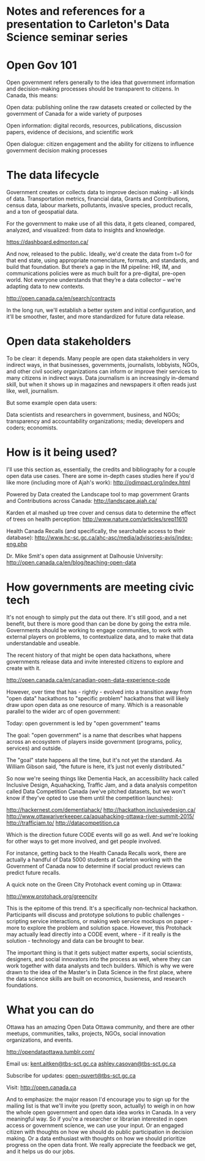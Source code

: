 Notes and references for a presentation to Carleton's Data Science seminar series
===============

Open Gov 101
===============
Open government refers generally to the idea that government information and decision-making processes should be transparent to citizens. In Canada, this means:

Open data: publishing online the raw datasets created or collected by the government of Canada for a wide variety of purposes

Open information: digital records, resources, publications, discussion papers, evidence of decisions, and scientific work

Open dialogue: citizen engagement and the ability for citizens to influence government decision making processes

The data lifecycle
===============
Government creates or collects data to improve decison making - all kinds of data. Transportation metrics, financial data, Grants and Contributions, census data, labour markets, pollutants, invasive species, product recalls, and a ton of geospatial data.

For the government to make use of all this data, it gets cleaned, compared, analyzed, and visualized: from data to insights and knowledge.

https://dashboard.edmonton.ca/

And now, released to the public. Ideally, we'd create the data from t=0 for that end state, using appropriate nomenclature, formats, and standards, and build that foundation. But there’s a gap in the IM pipeline: HR, IM, and communications policies were as much built for a pre-digital, pre-open world. Not everyone understands that they’re a data collector – we're adapting data to new contexts.

http://open.canada.ca/en/search/contracts

In the long run, we'll establish a better system and initial configuration, and it'll be smoother, faster, and more standardized for future data release.

Open data stakeholders
===============

To be clear: it depends. Many people are open data stakeholders in very indirect ways, in that businesses, governments, journalists, lobbyists, NGOs, and other civil society organizations can inform or improve their services to many citizens in indirect ways. Data journalism is an increasingly in-demand skill, but when it shows up in magazines and newspapers it often reads just like, well, journalism.

But some example open data users:

Data scientists and researchers in government, business, and NGOs; transparency and accountability organizations; media; developers and coders; economists.

How is it being used?
===============

I'll use this section as, essentially, the credits and bibliography for a couple open data use cases. There are some in-depth cases studies here if you'd like more (including more of Ajah's work): http://odimpact.org/index.html 

Powered by Data created the Landscape tool to map government Grants and Contributions across Canada:
http://landscape.ajah.ca/

Karden et al mashed up tree cover and census data to determine the effect of trees on health perception:
http://www.nature.com/articles/srep11610

Health Canada Recalls (and specifically, the searchable access to their database):
http://www.hc-sc.gc.ca/ahc-asc/media/advisories-avis/index-eng.php

Dr. Mike Smit's open data assignment at Dalhousie University:
http://open.canada.ca/en/blog/teaching-open-data

How governments are meeting civic tech
===============

It's not enough to simply put the data out there. It's still good, and a net benefit, but there is more good than can be done by going the extra mile. Governments should be working to engage communities, to work with external players on problems, to contextualize data, and to make that data understandable and useable.

The recent history of that might be open data hackathons, where governments release data and invite interested citizens to explore and create with it.

http://open.canada.ca/en/canadian-open-data-experience-code

However, over time that has - rightly - evolved into a transition away from "open data" hackathons to "specific problem" hackathons that will likely draw upon open data as one resource of many. Which is a reasonable parallel to the wider arc of open government:

Today: open government is led by "open government" teams

The goal: "open government" is a name that describes what happens across an ecosystem of players inside government (programs, policy, services) and outside.

The "goal" state happens all the time, but it's not yet the standard. As William Gibson said, “the future is here, it’s just not evenly distributed.”

So now we're seeing things like Dementia Hack, an accessibility hack called Inclusive Design, Aquahacking, Traffic Jam, and a data analysis competiton called Data Competition Canada (we've pitched datasets, but we won't know if they've opted to use them until the competition launches):

http://hackernest.com/dementiahack/
http://hackathon.inclusivedesign.ca/
http://www.ottawariverkeeper.ca/aquahacking-ottawa-river-summit-2015/
http://trafficjam.to/
http://datacompetition.ca

Which is the direction future CODE events will go as well. And we're looking for other ways to get more involved, and get people involved.

For instance, getting back to the Health Canada Recalls work, there are actually a handful of Data 5000 students at Carleton working with the Government of Canada now to determine if social product reviews can predict future recalls.

A quick note on the Green City Protohack event coming up in Ottawa:

http://www.protohack.org/greencity

This is the epitome of this trend. It's a specifically non-technical hackathon. Participants will discuss and prototype solutions to public challenges - scripting service interactions, or making web service mockups on paper - more to explore the problem and solution space. However, this Protohack may actually lead directly into a CODE event, where - if it really is the solution - technology and data can be brought to bear.

The important thing is that it gets subject matter experts, social scientists, designers, and social innovators into the process as well, where they can work together with data analysts and tech builders. Which is why we were drawn to the idea of the Master's in Data Science in the first place, where the data science skills are built on economics, busieness, and research foundations.

What you can do
===============

Ottawa has an amazing Open Data Ottawa community, and there are other meetups, communities, talks, projects, NGOs, social innovation organizations, and events.

http://opendataottawa.tumblr.com/

Email us:
kent.aitken@tbs-sct.gc.ca
ashley.casovan@tbs-sct.gc.ca

Subscribe for updates:
open-ouvert@tbs-sct.gc.ca

Visit:
http://open.canada.ca

And to emphasize: the major reason I'd encourage you to sign up for the mailing list is that we'll invite you (pretty soon, actually) to weigh in on how the whole open government and open data idea works in Canada. In a very meaningful way. So if you're a researcher or librarian interested in open access or government science, we can use your input. Or an engaged citizen with thoughts on how we should do public participation in decision making. Or a data enthusiast with thoughts on how we should prioritize progress on the open data front. We really appreciate the feedback we get, and it helps us do our jobs.
